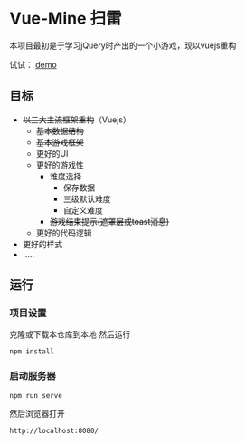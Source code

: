 # Vue-Mine 扫雷

本项目最初是于学习jQuery时产出的一个小游戏，现以vuejs重构


试试：
[demo](https://enpitsulin.github.io/Vue-minesweeper/dist/)


## 目标
+ ~~以三大主流框架重构~~（Vuejs）
  + ~~基本数据结构~~
  + ~~基本游戏框架~~
  + 更好的UI
  + 更好的游戏性
    + 难度选择
      + 保存数据 
      + 三级默认难度
      + 自定义难度
    + ~~游戏结束提示(遮罩层或toast消息)~~
  + 更好的代码逻辑
+ 更好的样式
+ .....
  
## 运行

### 项目设置

克隆或下载本仓库到本地 然后运行
```shell
npm install
```
### 启动服务器
```shell
npm run serve
```
然后浏览器打开
```
http://localhost:8080/
```
